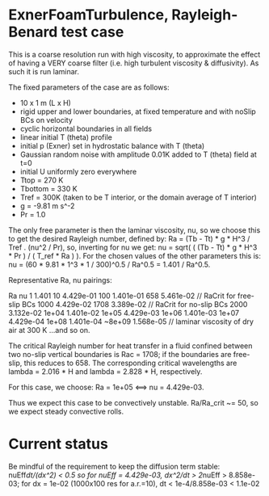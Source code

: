 # ExnerFoamTurbulence, Rayleigh-Benard test case

This is a coarse resolution run with high viscosity, to approximate the effect 
of having a VERY coarse filter (i.e. high turbulent viscosity & diffusivity).
As such it is run laminar.

The fixed parameters of the case are as follows:

 - 10 x 1 m (L x H)
 - rigid upper and lower boundaries, at fixed temperature and with noSlip BCs on
   velocity
 - cyclic horizontal boundaries in all fields
 - linear initial T (theta) profile
 - initial p (Exner) set in hydrostatic balance with T (theta)
 - Gaussian random noise with amplitude 0.01K added to T (theta) field at t=0
 - initial U uniformly zero everywhere
 - Ttop = 270 K
 - Tbottom = 330 K
 - Tref = 300K (taken to be T interior, or the domain average of T interior)
 - g = -9.81 m s^-2
 - Pr = 1.0

The only free parameter is then the laminar viscosity, nu, so we choose this
to get the desired Rayleigh number, defined by:
    Ra = (Tb - Tt) * g * H^3 / Tref . (nu^2 / Pr),
so, inverting for nu we get:
    nu = sqrt( ( (Tb - Tt) * g * H^3 * Pr ) / ( T_ref * Ra ) ).
For the chosen values of the other parameters this is:
    nu = (60 * 9.81 * 1^3 * 1 / 300)^0.5 / Ra^0.5
       = 1.401 / Ra^0.5.
       
Representative Ra, nu pairings:

  Ra        nu
  1         1.401
  10        4.429e-01
  100       1.401e-01
  658       5.461e-02     // RaCrit for free-slip BCs
  1000      4.429e-02
  1708      3.389e-02     // RaCrit for no-slip BCs
  2000      3.132e-02
  1e+04     1.401e-02
  1e+05     4.429e-03
  1e+06     1.401e-03
  1e+07     4.429e-04
  1e+08     1.401e-04
  ~8e+09  1.568e-05     // laminar viscosity of dry air at 300 K
...and so on.
           
The critical Rayleigh number for heat transfer in a fluid confined between two 
no-slip vertical boundaries is Rac = 1708; if the boundaries are free-slip, this
reduces to 658. The corresponding critical wavelengths are lambda = 2.016 * H 
and lambda = 2.828 * H, respectively.

For this case, we choose:
    Ra = 1e+05 <==> nu = 4.429e-03.

Thus we expect this case to be convectively unstable. Ra/Ra_crit ~= 50, so we 
expect steady convective rolls.


# Current status
Be mindful of the requirement to keep the diffusion term stable: 
    nuEff*dt/(dx^2) < 0.5
    so for nuEff = 4.429e-03,
    dx^2/dt > 2*nuEff
            > 8.858e-03; for dx = 1e-02 (1000x100 res for a.r.=10),
         dt < 1e-4/8.858e-03
            < 1.1e-02
    
